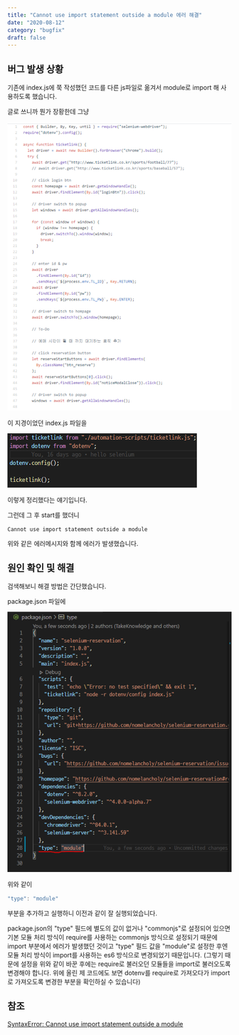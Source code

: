 ```yaml
---
title: "Cannot use import statement outside a module 에러 해결"
date: "2020-08-12"
category: "bugfix"
draft: false
---
```


## 버그 발생 상황

기존에 index.js에 쭉 작성했던 코드를 다른 js파일로 옮겨서 module로 import 해 사용하도록 했습니다.

글로 쓰니까 뭔가 장황한데 그냥

![before](../../assets/bugfix/cannot-use-import-statement-outside-a-module/before-index.PNG)

이 지경이었던 index.js 파일을

![after](../../assets/bugfix/cannot-use-import-statement-outside-a-module/after-index.PNG)

이렇게 정리했다는 얘기입니다.

그런데 그 후 start를 했더니

```linux
Cannot use import statement outside a module
```

위와 같은 에러메시지와 함께 에러가 발생했습니다.

## 원인 확인 및 해결

검색해보니 해결 방법은 간단했습니다.

package.json 파일에

![type](../../assets/bugfix/cannot-use-import-statement-outside-a-module/type-module.PNG)

위와 같이

```js
"type": "module"
```

부분을 추가하고 실행하니 이전과 같이 잘 실행되었습니다.

package.json의 "type" 필드에 별도의 값이 없거나 "commonjs"로 설정되어 있으면 기본 모듈 처리 방식이 require를 사용하는 commonjs 방식으로 설정되기 때문에 import 부분에서 에러가 발생했던 것이고 "type" 필드 값을 "module"로 설정한 후엔 모듈 처리 방식이 import를 사용하는 es6 방식으로 변경되었기 때문입니다. (그렇기 때문에 설정을 위와 같이 바꾼 후에는 require로 불러오던 모듈들을 import로 불러오도록 변경해야 합니다. 위에 올린 제 코드에도 보면 dotenv를 require로 가져오다가 import로 가져오도록 변경한 부분을 확인하실 수 있습니다)

## 참조

[SyntaxError: Cannot use import statement outside a module](https://subji.github.io/posts/2020/06/03/nodetypescripterror1)
